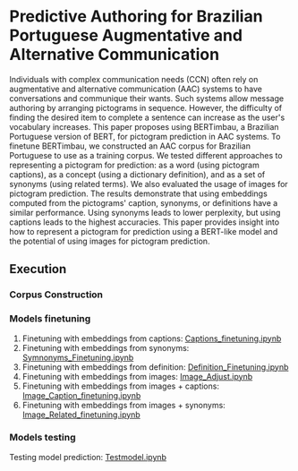 # Predictive Authoring for Brazilian Portuguese Augmentative and Alternative Communication

Individuals with complex communication needs (CCN) often rely on augmentative and alternative communication (AAC) systems to have conversations and communique their wants. Such systems allow message authoring by arranging pictograms in sequence. However, the difficulty of finding the desired item to complete a sentence can increase as the user's vocabulary increases. This paper proposes using BERTimbau, a Brazilian Portuguese version of BERT, for pictogram prediction in AAC systems. To finetune BERTimbau, we constructed an AAC corpus for Brazilian Portuguese to use as a training corpus. We tested different approaches to representing a pictogram for prediction: as a word (using pictogram captions), as a concept (using a dictionary definition), and as a set of synonyms (using related terms). We also evaluated the usage of images for pictogram prediction. The results demonstrate that using embeddings computed from the pictograms' caption, synonyms, or definitions have a similar performance. Using synonyms leads to lower perplexity, but using captions leads to the highest accuracies. This paper provides insight into how to represent a pictogram for prediction using a BERT-like model and the potential of using images for pictogram prediction.

## Execution

### Corpus Construction

### Models finetuning

1. Finetuning with embeddings from captions: [Captions_finetuning.ipynb](Captions_finetuning.ipynb)
2. Finetuning with embeddings from synonyms: [Symnonyms_Finetuning.ipynb](Symnonyms_Finetuning.ipynb)
3. Finetuning with embeddings from definition: [Definition_Finetuning.ipynb](Definition_Finetuning.ipynb)
4. Finetuning with embeddings from images: [Image_Adjust.ipynb](Image_Adjust.ipynb)
5. Finetuning with embeddings from images + captions: [Image_Caption_finetuning.ipynb](Image_Caption_finetuning.ipynb)
6. Finetuning with embeddings from images + synonyms: [Image_Related_finetuning.ipynb](Image_Related_finetuning.ipynb)

### Models testing

Testing model prediction: [Testmodel.ipynb](Testmodel.ipynb)

